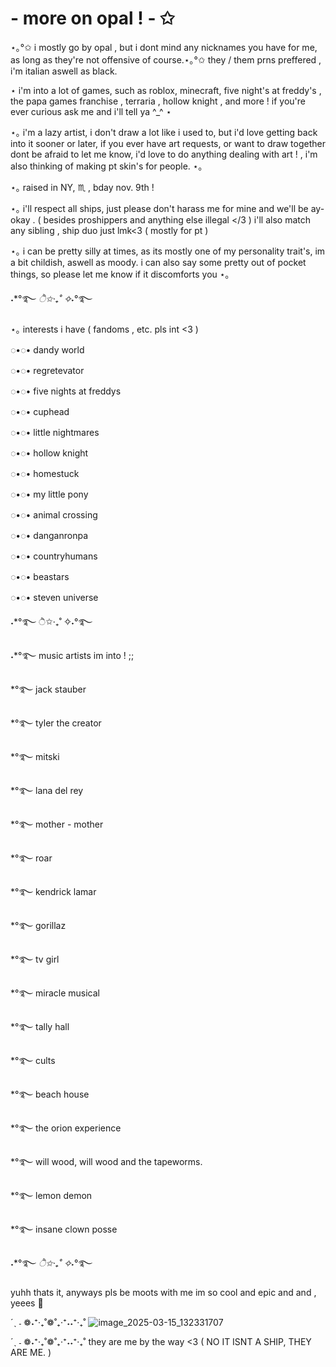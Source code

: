 # - more on opal ! - ✩
⋆｡°✩ i mostly go by opal , but i dont mind any nicknames you have for me, as long as they're not offensive of course.⋆｡°✩ they / them prns preffered , i'm italian aswell as black. 

⋆ i'm into a lot of games, such as roblox, minecraft, five night's at freddy's , the papa games franchise , terraria , hollow knight ,  and more ! if you're ever curious ask me and i'll tell ya ^_^ ⋆

⋆｡ i'm a lazy artist, i don't draw a lot like i used to, but i'd love getting back into it sooner or later, if you ever have art requests, or want to draw together dont be afraid to let me know, i'd love to do anything dealing with art ! , i'm also thinking of making pt skin's for people. ⋆｡

⋆｡  raised in NY, ♏ , bday nov. 9th ! 

⋆｡  i'll respect all ships, just please don't harass me for mine and we'll be ay-okay . ( besides proshippers and anything else illegal </3 ) i'll also match any sibling , ship duo just lmk<3 ( mostly for pt ) 

⋆｡ i can be pretty silly at times, as its mostly one of my personality trait's, im a bit childish, aswell as moody. i can also say some pretty out of pocket things, so please let me know if it discomforts you ⋆｡

˖*°࿐ *ੈ✩‧₊˚ ✧˖*°࿐

⋆｡  interests i have ( fandoms , etc. pls int <3 )

◌•◌• dandy world 

◌•◌• regretevator 

◌•◌• five nights at freddys 

◌•◌• cuphead 

◌•◌• little nightmares 

◌•◌• hollow knight 

◌•◌• homestuck

◌•◌• my little pony 

◌•◌• animal crossing

◌•◌• danganronpa 

◌•◌• countryhumans 

◌•◌• beastars

◌•◌• steven universe 

˖*°࿐ ੈ✩‧₊˚ ✧˖°࿐


˖*°࿐ music artists im into ! ;;

*°࿐ jack stauber

*°࿐ tyler the creator 

*°࿐ mitski 

*°࿐ lana del rey 

*°࿐ mother - mother 

*°࿐ roar 

*°࿐ kendrick lamar

*°࿐ gorillaz

*°࿐ tv girl 

*°࿐ miracle musical

*°࿐ tally hall 

*°࿐ cults

*°࿐ beach house

*°࿐ the orion experience 

*°࿐ will wood, will wood and the tapeworms.

*°࿐ lemon demon

*°࿐ insane clown posse 

˖*°࿐ *ੈ✩‧₊˚ ✧˖*°࿐

yuhh thats it, anyways pls be moots with me im so cool and epic and and , yeees 🥳

 ´ˎ ˗ ❁˖⁺‧₊˚❁˚₊‧⁺˖˖⁺‧₊˚
 ![image_2025-03-15_132331707](https://github.com/user-attachments/assets/a8a6ee69-2a33-46fe-b218-a649c8c1580f)

 ´ˎ ˗ ❁˖⁺‧₊˚❁˚₊‧⁺˖˖⁺‧₊˚ they are me by the way <3 ( NO IT ISNT A SHIP, THEY ARE ME. ) 

